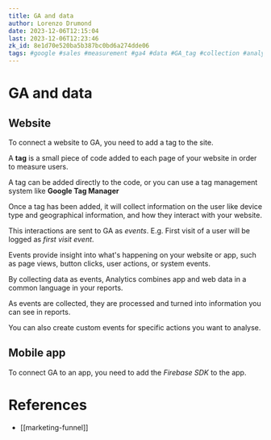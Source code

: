 ```yaml
---
title: GA and data
author: Lorenzo Drumond
date: 2023-12-06T12:15:04
last: 2023-12-06T12:23:46
zk_id: 8e1d70e520ba5b387bc0bd6a274dde06
tags: #google #sales #measurement #ga4 #data #GA_tag #collection #analytics #advertising #website #marketing #mobile #firebase
---
```



# GA and data
## Website
To connect a website to GA, you need to add a tag to the site.

A __tag__ is a small piece of code added to each page of your website in order to measure users.

A tag can be added directly to the code, or you can use a tag management system like __Google Tag Manager__

Once a tag has been added, it will collect information on the user like device type and geographical information,
and how they interact with your website.

This interactions are sent to GA as _events_. E.g. First visit of a user will be logged as _first visit event_.

Events provide insight into what's happening on your website or app, such as page views, button clicks, user actions, or system events.

By collecting data as events, Analytics combines app and web data in a common language in your reports.

As events are collected, they are processed and turned into information you can see in reports.

You can also create custom events for specific actions you want to analyse.


## Mobile app
To connect GA to an app, you need to add the _Firebase SDK_ to the app.

# References
- [[marketing-funnel]]
